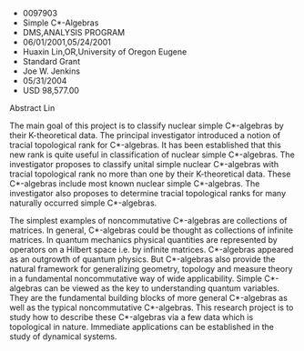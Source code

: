 
* 0097903
* Simple C*-Algebras
* DMS,ANALYSIS PROGRAM
* 06/01/2001,05/24/2001
* Huaxin Lin,OR,University of Oregon Eugene
* Standard Grant
* Joe W. Jenkins
* 05/31/2004
* USD 98,577.00

Abstract Lin

The main goal of this project is to classify nuclear simple C*-algebras by their
K-theoretical data. The principal investigator introduced a notion of tracial
topological rank for C*-algebras. It has been established that this new rank is
quite useful in classification of nuclear simple C*-algebras. The investigator
proposes to classify unital simple nuclear C*-algebras with tracial topological
rank no more than one by their K-theoretical data. These C*-algebras include
most known nuclear simple C*-algebras. The investigator also proposes to
determine tracial topological ranks for many naturally occurred simple
C*-algebras.

The simplest examples of noncommutative C*-algebras are collections of matrices.
In general, C*-algebras could be thought as collections of infinite matrices. In
quantum mechanics physical quantities are represented by operators on a Hilbert
space i.e. by infinite matrices. C*-algebras appeared as an outgrowth of quantum
physics. But C*-algebras also provide the natural framework for generalizing
geometry, topology and measure theory in a fundamental noncommutative way of
wide applicability. Simple C*-algebras can be viewed as the key to understanding
quantum variables. They are the fundamental building blocks of more general
C*-algebras as well as the typical noncommutative C*-algebras. This research
project is to study how to describe these C*-algebras via a few data which is
topological in nature. Immediate applications can be established in the study of
dynamical systems.
